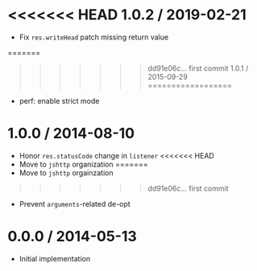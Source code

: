 <<<<<<< HEAD
1.0.2 / 2019-02-21
==================

  * Fix `res.writeHead` patch missing return value

=======
>>>>>>> dd91e06c... first commit
1.0.1 / 2015-09-29
==================

  * perf: enable strict mode

1.0.0 / 2014-08-10
==================

  * Honor `res.statusCode` change in `listener`
<<<<<<< HEAD
  * Move to `jshttp` organization
=======
  * Move to `jshttp` orgainzation
>>>>>>> dd91e06c... first commit
  * Prevent `arguments`-related de-opt

0.0.0 / 2014-05-13
==================

  * Initial implementation
